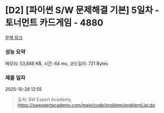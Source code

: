 # [D2] [파이썬 S/W 문제해결 기본] 5일차 - 토너먼트 카드게임 - 4880 

[문제 링크](https://swexpertacademy.com/main/code/problem/problemDetail.do?contestProbId=AWTQgnH6Qq4DFAVT) 

### 성능 요약

메모리: 53,888 KB, 시간: 64 ms, 코드길이: 721 Bytes

### 제출 일자

2025-10-28 12:55



> 출처: SW Expert Academy, https://swexpertacademy.com/main/code/problem/problemList.do